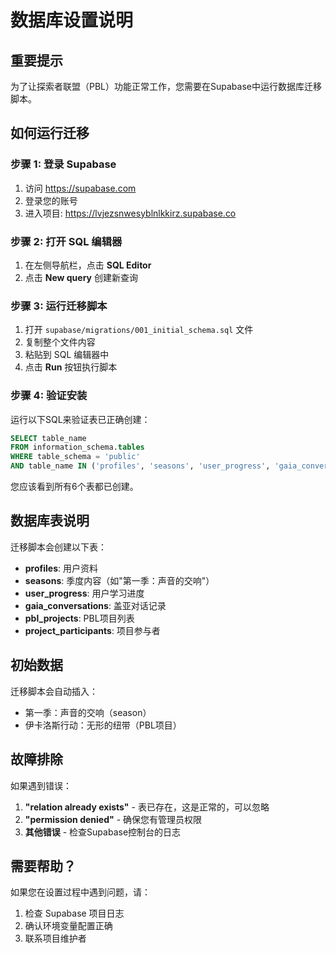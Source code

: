 # 数据库设置说明

## 重要提示

为了让探索者联盟（PBL）功能正常工作，您需要在Supabase中运行数据库迁移脚本。

## 如何运行迁移

### 步骤 1: 登录 Supabase

1. 访问 https://supabase.com
2. 登录您的账号
3. 进入项目: https://lvjezsnwesyblnlkkirz.supabase.co

### 步骤 2: 打开 SQL 编辑器

1. 在左侧导航栏，点击 **SQL Editor**
2. 点击 **New query** 创建新查询

### 步骤 3: 运行迁移脚本

1. 打开 `supabase/migrations/001_initial_schema.sql` 文件
2. 复制整个文件内容
3. 粘贴到 SQL 编辑器中
4. 点击 **Run** 按钮执行脚本

### 步骤 4: 验证安装

运行以下SQL来验证表已正确创建：

```sql
SELECT table_name
FROM information_schema.tables
WHERE table_schema = 'public'
AND table_name IN ('profiles', 'seasons', 'user_progress', 'gaia_conversations', 'pbl_projects', 'project_participants');
```

您应该看到所有6个表都已创建。

## 数据库表说明

迁移脚本会创建以下表：

- **profiles**: 用户资料
- **seasons**: 季度内容（如"第一季：声音的交响"）
- **user_progress**: 用户学习进度
- **gaia_conversations**: 盖亚对话记录
- **pbl_projects**: PBL项目列表
- **project_participants**: 项目参与者

## 初始数据

迁移脚本会自动插入：
- 第一季：声音的交响（season）
- 伊卡洛斯行动：无形的纽带（PBL项目）

## 故障排除

如果遇到错误：

1. **"relation already exists"** - 表已存在，这是正常的，可以忽略
2. **"permission denied"** - 确保您有管理员权限
3. **其他错误** - 检查Supabase控制台的日志

## 需要帮助？

如果您在设置过程中遇到问题，请：
1. 检查 Supabase 项目日志
2. 确认环境变量配置正确
3. 联系项目维护者
